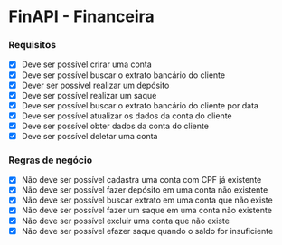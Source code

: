 # FinAPI - Financeira


### Requisitos
- [x] Deve ser possível crirar uma conta 
- [x] Deve ser possível buscar o extrato bancário do cliente
- [x] Dever ser possível realizar um depósito
- [x] Deve ser possível realizar um saque
- [x] Deve ser possível buscar o extrato bancário do cliente por data
- [x] Deve ser possível atualizar os dados da conta do cliente
- [x] Deve ser possível obter dados da conta do cliente
- [x] Deve ser possível deletar uma conta

### Regras de negócio
- [x] Não deve ser possível cadastra uma conta com CPF já existente
- [x] Não deve ser possível fazer depósito em uma conta não existente
- [x] Não deve ser possível buscar extrato em uma conta que não existe
- [x] Não deve ser possível fazer um saque em uma conta não existente
- [x] Não deve ser possível excluir uma conta que não existe
- [x] Não deve ser possível efazer saque quando o saldo for insuficiente
